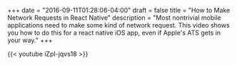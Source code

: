 +++
date = "2016-09-11T01:28:06-04:00"
draft = false
title = "How to Make Network Requests in React Native"
description = "Most nontrivial mobile applications need to make some kind of network request. This video shows you how to do this for a react native iOS app, even if Apple's ATS gets in your way."
+++

{{< youtube iZpI-jqvs18 >}}

